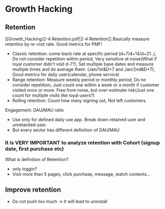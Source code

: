 # Growth Hacking
## Retention 
[[Growth_Hacking/2-4 Retention.pdf|2-4 Retention]]
Basically measure retentino by re-visit rate. Good metrics for PMF!
- Classic retention: come-back rate at specific period (d+7/d+14/d+21..), Do not consider repetition within period, Very sensitive at noise(What if loyal customer didn't visit d-7?), Set multiple base dates and measure multiple times and do average them. (Jan/1st&D+7 and Jan/2nd&D+7), Good metrics for daily user(calendar, phone service)
- Range retention: Measure weekly period or monthly period, Do no consider repetition, Just count one within a week or a month if customer visited once or more. Free from noise, but over-estimate risk(Just one count for multiple visits like loyal users?)
- Rolling retention: Count how many signing out, Not left customers.

Engagement: DAU/MAU ratio
- Use only for defined daily use app. Break down retained user and unretainted user.
- But every sector has different definition of DAU/MAU

### It is VERY IMPORTANT to analyze retention with Cohort (signup date, first purchase etc)

What is definition of Retention?
- only loggin?
- Visit more than 5 pages, click purchase, message, watch contents...

## Improve retention
- Do not push too much -> It will lead to uninstall